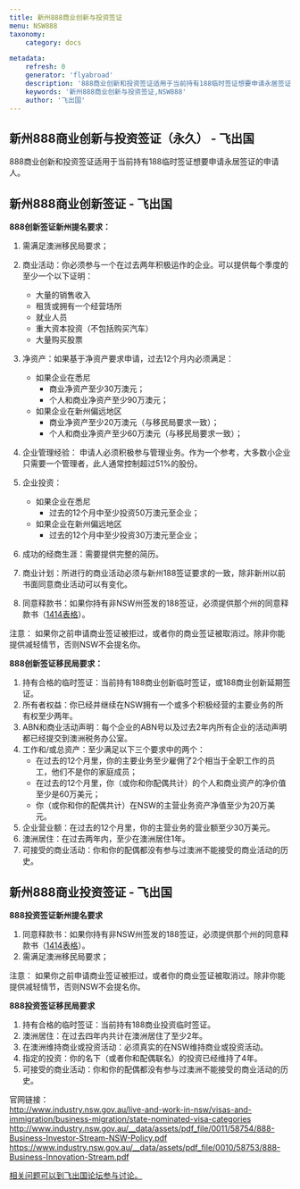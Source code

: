 ```yaml
---
title: 新州888商业创新与投资签证
menu: NSW888
taxonomy:
    category: docs

metadata:
    refresh: 0
    generator: 'flyabroad'
    description: '888商业创新和投资签证适用于当前持有188临时签证想要申请永居签证的申请人。'
    keywords: '新州888商业创新与投资签证,NSW888'
    author: '飞出国'
---
```


## 新州888商业创新与投资签证（永久）  - 飞出国 ##

888商业创新和投资签证适用于当前持有188临时签证想要申请永居签证的申请人。

## 新州888商业创新签证  - 飞出国 ##

**888创新签证新州提名要求：**

1. 需满足澳洲移民局要求；
2. 商业活动：你必须参与一个在过去两年积极运作的企业。可以提供每个季度的至少一个以下证明：
	- 大量的销售收入
	- 租赁或拥有一个经营场所
	- 就业人员
	- 重大资本投资（不包括购买汽车）
	- 大量购买股票
3. 净资产：如果基于净资产要求申请，过去12个月内必须满足：
	- 如果企业在悉尼
		- 商业净资产至少30万澳元；
		- 个人和商业净资产至少90万澳元；
	- 如果企业在新州偏远地区
		- 商业净资产至少20万澳元（与移民局要求一致）；
		- 个人和商业净资产至少60万澳元（与移民局要求一致）；
4. 企业管理经验： 申请人必须积极参与管理业务。作为一个参考，大多数小企业只需要一个管理者，此人通常控制超过51%的股份。

5. 企业投资：
	- 如果企业在悉尼
		- 过去的12个月中至少投资50万澳元至企业；
	- 如果企业在新州偏远地区
		- 过去的12个月中至少投资30万澳元至企业；
6. 成功的经商生涯：需要提供完整的简历。
7. 商业计划：所进行的商业活动必须与新州188签证要求的一致，除非新州以前书面同意商业活动可以有变化。
8. 同意释款书：如果你持有非NSW州签发的188签证，必须提供那个州的同意释款书（[1414表格](https://www.border.gov.au/Forms/Documents/1414.pdf)）。

注意： 如果你之前申请商业签证被拒过，或者你的商业签证被取消过。除非你能提供减轻情节，否则NSW不会提名你。

**888创新签证移民局要求：**

1. 持有合格的临时签证：当前持有188商业创新临时签证，或188商业创新延期签证。
2. 所有者权益：你已经并继续在NSW拥有一个或多个积极经营的主要业务的所有权至少两年。
3. ABN和商业活动声明：每个企业的ABN号以及过去2年内所有企业的活动声明都已经提交到澳洲税务办公室。
4. 工作和/或总资产：至少满足以下三个要求中的两个：
	- 在过去的12个月里，你的主要业务至少雇佣了2个相当于全职工作的员工，他们不是你的家庭成员；
	- 在过去的12个月里，你（或你和你配偶共计）的个人和商业资产的净价值至少是60万美元；
	- 你（或你和你的配偶共计）在NSW的主营业务资产净值至少为20万美元。
5. 企业营业额：在过去的12个月里，你的主营业务的营业额至少30万美元。
6. 澳洲居住：在过去两年内，至少在澳洲居住1年。
7. 可接受的商业活动：你和你的配偶都没有参与过澳洲不能接受的商业活动的历史。

## 新州888商业投资签证 - 飞出国 ##

**888投资签证新州提名要求**

1. 同意释款书：如果你持有非NSW州签发的188签证，必须提供那个州的同意释款书（[1414表格](https://www.border.gov.au/Forms/Documents/1414.pdf)）。
2. 需满足澳洲移民局要求；

注意： 如果你之前申请商业签证被拒过，或者你的商业签证被取消过。除非你能提供减轻情节，否则NSW不会提名你。

**888投资签证移民局要求**

1. 持有合格的临时签证：当前持有188商业投资临时签证。
2. 澳洲居住：在过去四年内共计在澳洲居住了至少2年。
3. 在澳洲维持商业或投资活动：必须真实的在NSW维持商业或投资活动。
4. 指定的投资：你的名下（或者你和配偶联名）的投资已经维持了4年。
5. 可接受的商业活动：你和你的配偶都没有参与过澳洲不能接受的商业活动的历史。


官网链接：  
http://www.industry.nsw.gov.au/live-and-work-in-nsw/visas-and-immigration/business-migration/state-nominated-visa-categories  
http://www.industry.nsw.gov.au/__data/assets/pdf_file/0011/58754/888-Business-Investor-Stream-NSW-Policy.pdf  
https://www.industry.nsw.gov.au/__data/assets/pdf_file/0010/58753/888-Business-Innovation-Stream.pdf  


[相关问题可以到飞出国论坛参与讨论。](http://bbs.fcgvisa.com/t/17946?target=_blank)